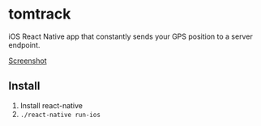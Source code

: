 tomtrack
========

iOS React Native app that constantly sends your GPS position to a server endpoint.

[Screenshot](http://i.imgur.com/piuVPnz.png)

## Install
 1. Install react-native
 2. `./react-native run-ios`